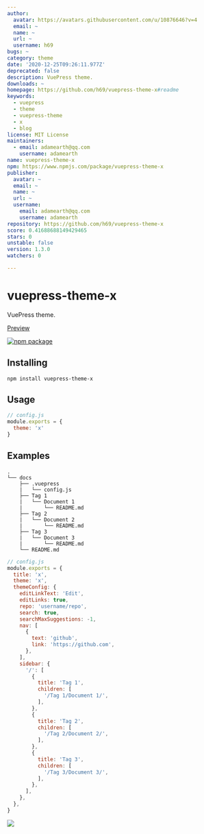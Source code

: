 ```yaml
---
author:
  avatar: https://avatars.githubusercontent.com/u/10876646?v=4
  email: ~
  name: ~
  url: ~
  username: h69
bugs: ~
category: theme
date: '2020-12-25T09:26:11.977Z'
deprecated: false
description: VuePress theme.
downloads: ~
homepage: https://github.com/h69/vuepress-theme-x#readme
keywords:
  - vuepress
  - theme
  - vuepress-theme
  - x
  - blog
license: MIT License
maintainers:
  - email: adamearth@qq.com
    username: adamearth
name: vuepress-theme-x
npm: https://www.npmjs.com/package/vuepress-theme-x
publisher:
  avatar: ~
  email: ~
  name: ~
  url: ~
  username:
    email: adamearth@qq.com
    username: adamearth
repository: https://github.com/h69/vuepress-theme-x
score: 0.41688688149429465
stars: 0
unstable: false
version: 1.3.0
watchers: 0

---
```


# vuepress-theme-x

VuePress theme.

[Preview](https://h69.github.io)

[![npm package](https://nodei.co/npm/vuepress-theme-x.png?downloads=true&downloadRank=true&stars=true)](https://www.npmjs.com/package/vuepress-theme-x)

## Installing

```
npm install vuepress-theme-x
```

## Usage

```JavaScript
// config.js
module.exports = {
  theme: 'x'
}
```

## Examples

```
.
└── docs
    ├── .vuepress
    |   └── config.js
    ├── Tag 1
    |   └── Document 1
    |       └── README.md
    ├── Tag 2
    |   └── Document 2
    |       └── README.md
    ├── Tag 3
    |   └── Document 3
    |       └── README.md
    └── README.md
```

```JavaScript
// config.js
module.exports = {
  title: 'x',
  theme: 'x',
  themeConfig: {
    editLinkText: 'Edit',
    editLinks: true,
    repo: 'username/repo',
    search: true,
    searchMaxSuggestions: -1,
    nav: [
      {
        text: 'github',
        link: 'https://github.com',
      },
    ],
    sidebar: {
      '/': [
        {
          title: 'Tag 1',
          children: [
            '/Tag 1/Document 1/',
          ],
        },
        {
          title: 'Tag 2',
          children: [
            '/Tag 2/Document 2/',
          ],
        },
        {
          title: 'Tag 3',
          children: [
            '/Tag 3/Document 3/',
          ],
        },
      ],
    },
  },
}
```

![](./vuepress-theme-x.png)
